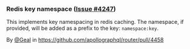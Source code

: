 ### Redis key namespace ([Issue #4247](https://github.com/apollographql/router/issues/4247))

This implements key namespacing in redis caching. The namespace, if provided, will be added as a prefix to the key: `namespace:key`.

By [@Geal](https://github.com/Geal) in https://github.com/apollographql/router/pull/4458